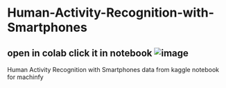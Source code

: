 # Human-Activity-Recognition-with-Smartphones
##    open in colab click it in notebook  ![image](https://user-images.githubusercontent.com/39713678/132973805-4adf6897-fedf-4e2f-bd5c-6b8c74158997.png)

Human Activity Recognition with Smartphones data from kaggle notebook for machinfy
